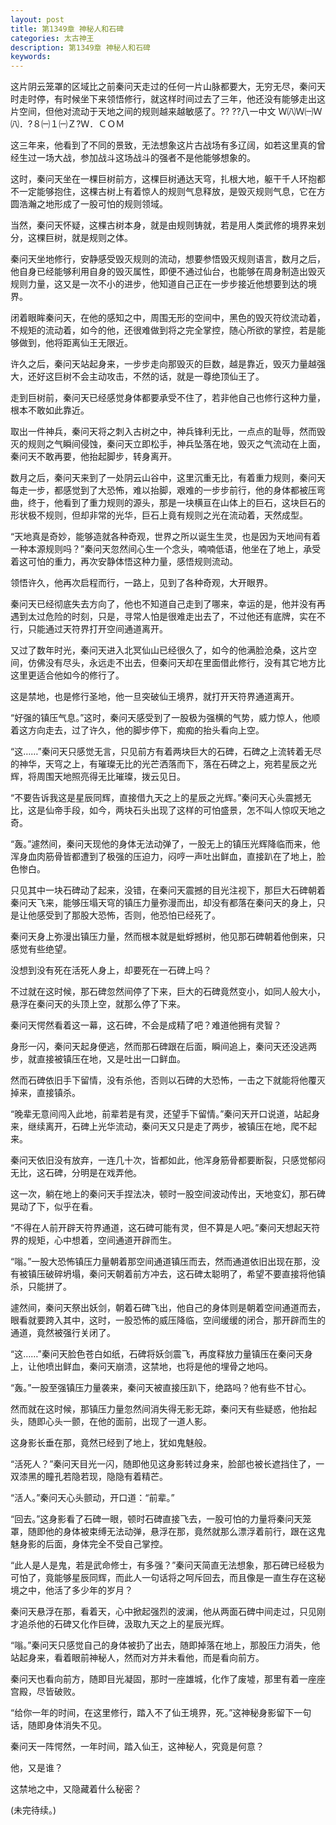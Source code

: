 ```yaml
---
layout: post
title: 第1349章 神秘人和石碑
categories: 太古神王
description: 第1349章 神秘人和石碑
keywords:
---
```


这片阴云笼罩的区域比之前秦问天走过的任何一片山脉都要大，无穷无尽，秦问天时走时停，有时候坐下来领悟修行，就这样时间过去了三年，他还没有能够走出这片空间，但他对流动于天地之间的规则越来越敏感了。?? ??八一中文 Ｗ㈧Ｗ㈠Ｗ㈧．?８㈠１㈠Ｚ?Ｗ．ＣＯＭ

这三年来，他看到了不同的景致，无法想象这片古战场有多辽阔，如若这里真的曾经生过一场大战，参加战斗这场战斗的强者不是他能够想象的。

这时，秦问天坐在一棵巨树前方，这棵巨树通达天穹，扎根大地，躯干千人环抱都不一定能够抱住，这棵古树上有着惊人的规则气息释放，是毁灭规则气息，它在方圆浩瀚之地形成了一股可怕的规则领域。

当然，秦问天怀疑，这棵古树本身，就是由规则铸就，若是用人类武修的境界来划分，这棵巨树，就是规则之体。

秦问天坐地修行，安静感受毁灭规则的流动，想要参悟毁灭规则语言，数月之后，他自身已经能够利用自身的毁灭属性，即便不通过仙台，也能够在周身制造出毁灭规则力量，这又是一次不小的进步，他知道自己正在一步步接近他想要到达的境界。

闭着眼眸秦问天，在他的感知之中，周围无形的空间中，黑色的毁灭符纹流动着，不规矩的流动着，如今的他，还很难做到将之完全掌控，随心所欲的掌控，若是能够做到，他将距离仙王无限近。

许久之后，秦问天站起身来，一步步走向那毁灭的巨数，越是靠近，毁灭力量越强大，还好这巨树不会主动攻击，不然的话，就是一尊绝顶仙王了。

走到巨树前，秦问天已经感觉身体都要承受不住了，若非他自己也修行这种力量，根本不敢如此靠近。

取出一件神兵，秦问天将之刺入古树之中，神兵锋利无比，一点点的耻辱，然而毁灭的规则之气瞬间侵蚀，秦问天立即松手，神兵坠落在地，毁灭之气流动在上面，秦问天不敢再要，他抬起脚步，转身离开。

数月之后，秦问天来到了一处阴云山谷中，这里沉重无比，有着重力规则，秦问天每走一步，都感觉到了大恐怖，难以抬脚，艰难的一步步前行，他的身体都被压弯曲，终于，他看到了重力规则的源头，那是一块横亘在山体上的巨石，这块巨石的形状极不规则，但却非常的光华，巨石上竟有规则之光在流动着，天然成型。

“天地真是奇妙，能够造就各种奇观，世界之所以诞生生灵，也是因为天地间有着一种本源规则吗？”秦问天忽然间心生一个念头，喃喃低语，他坐在了地上，承受着这可怕的重力，再次安静体悟这种力量，感悟规则流动。

领悟许久，他再次启程而行，一路上，见到了各种奇观，大开眼界。

秦问天已经彻底失去方向了，他也不知道自己走到了哪来，幸运的是，他并没有再遇到太过危险的时刻，只是，寻常人怕是很难走出去了，不过他还有底牌，实在不行，只能通过天符界打开空间通道离开。

又过了数年时光，秦问天进入北冥仙山已经很久了，如今的他满脸沧桑，这片空间，仿佛没有尽头，永远走不出去，但秦问天却在里面借此修行，没有其它地方比这里更适合他如今的修行了。

这是禁地，也是修行圣地，他一旦突破仙王境界，就打开天符界通道离开。

“好强的镇压气息。”这时，秦问天感受到了一股极为强横的气势，威力惊人，他顺着这方向走去，过了许久，他的脚步停下，痴痴的抬头看向上空。

“这……”秦问天只感觉无言，只见前方有着两块巨大的石碑，石碑之上流转着无尽的神华，天穹之上，有璀璨无比的光芒洒落而下，落在石碑之上，宛若星辰之光辉，将周围天地照亮得无比璀璨，拨云见日。

“不要告诉我这是星辰同辉，直接借九天之上的星辰之光辉。”秦问天心头震撼无比，这是仙帝手段，如今，两块石头出现了这样的可怕盛景，怎不叫人惊叹天地之奇。

“轰。”遽然间，秦问天现他的身体无法动弹了，一股无上的镇压光辉降临而来，他浑身血肉筋骨皆都遭到了极强的压迫力，闷哼一声吐出鲜血，直接趴在了地上，脸色惨白。

只见其中一块石碑动了起来，没错，在秦问天震撼的目光注视下，那巨大石碑朝着秦问天飞来，能够压塌天穹的镇压力量弥漫而出，却没有都落在秦问天的身上，只是让他感受到了那股大恐怖，否则，他恐怕已经死了。

秦问天身上弥漫出镇压力量，然而根本就是蚍蜉撼树，他见那石碑朝着他倒来，只感觉有些绝望。

没想到没有死在活死人身上，却要死在一石碑上吗？

不过就在这时候，那石碑忽然间停了下来，巨大的石碑竟然变小，如同人般大小，悬浮在秦问天的头顶上空，就那么停了下来。

秦问天愕然看着这一幕，这石碑，不会是成精了吧？难道他拥有灵智？

身形一闪，秦问天起身便逃，然而那石碑跟在后面，瞬间追上，秦问天还没逃两步，就直接被镇压在地，又是吐出一口鲜血。

然而石碑依旧手下留情，没有杀他，否则以石碑的大恐怖，一击之下就能将他覆灭掉来，直接镇杀。

“晚辈无意间闯入此地，前辈若是有灵，还望手下留情。”秦问天开口说道，站起身来，继续离开，石碑上光华流动，秦问天又只是走了两步，被镇压在地，爬不起来。

秦问天依旧没有放弃，一连几十次，皆都如此，他浑身筋骨都要断裂，只感觉郁闷无比，这石碑，分明是在戏弄他。

这一次，躺在地上的秦问天手捏法决，顿时一股空间波动传出，天地变幻，那石碑晃动了下，似乎在看。

“不得在人前开辟天符界通道，这石碑可能有灵，但不算是人吧。”秦问天想起天符界的规矩，心中想着，空间通道开辟而生。

“嗡。”一股大恐怖镇压力量朝着那空间通道镇压而去，然而通道依旧出现在那，没有被镇压破碎坍塌，秦问天朝着前方冲去，这石碑太聪明了，希望不要直接将他镇杀，只能拼了。

遽然间，秦问天祭出妖剑，朝着石碑飞出，他自己的身体则是朝着空间通道而去，眼看就要跨入其中，这时，一股恐怖的威压降临，空间缓缓的闭合，那开辟而生的通道，竟然被强行关闭了。

“这……”秦问天脸色苍白如纸，石碑将妖剑震飞，再度释放力量镇压在秦问天身上，让他喷出鲜血，秦问天崩溃，这禁地，也将是他的埋骨之地吗。

“轰。”一股至强镇压力量袭来，秦问天被直接压趴下，绝路吗？他有些不甘心。

然而就在这时候，那镇压力量忽然间消失得无影无踪，秦问天有些疑惑，他抬起头，随即心头一颤，在他的面前，出现了一道人影。

这身影长垂在那，竟然已经到了地上，犹如鬼魅般。

“活死人？”秦问天目光一闪，随即他见这身影转过身来，脸部也被长遮挡住了，一双漆黑的瞳孔若隐若现，隐隐有着精芒。

“活人。”秦问天心头颤动，开口道：“前辈。”

“回去。”这身影看了石碑一眼，顿时石碑直接飞去，一股可怕的力量将秦问天笼罩，随即他的身体被束缚无法动弹，悬浮在那，竟然就那么漂浮着前行，跟在这鬼魅身影的后面，身体完全不受自己掌控。

“此人是人是鬼，若是武命修士，有多强？”秦问天简直无法想象，那石碑已经极为可怕了，竟能够星辰同辉，而此人一句话将之呵斥回去，而且像是一直生存在这秘境之中，他活了多少年的岁月？

秦问天悬浮在那，看着天，心中掀起强烈的波澜，他从两面石碑中间走过，只见刚才追杀他的石碑又化作巨碑，汲取九天之上的星辰光辉。

“嗡。”秦问天只感觉自己的身体被扔了出去，随即掉落在地上，那股压力消失，他站起身来，看着眼前神秘人，然而对方并未看他，而是看向前方。

秦问天也看向前方，随即目光凝固，那时一座雄城，化作了废墟，那里有着一座座宫殿，尽皆破败。

“给你一年的时间，在这里修行，踏入不了仙王境界，死。”这神秘身影留下一句话，随即身体消失不见。

秦问天一阵愕然，一年时间，踏入仙王，这神秘人，究竟是何意？

他，又是谁？

这禁地之中，又隐藏着什么秘密？

(未完待续。)
